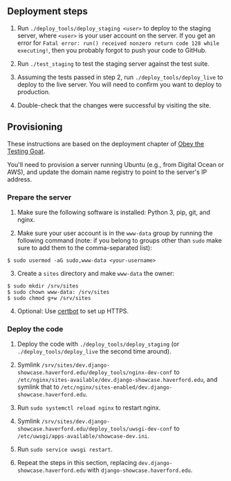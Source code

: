 ## Deployment steps
1. Run `./deploy_tools/deploy_staging <user>` to deploy to the staging server, where `<user>` is your user account on the server. If you get an error for `Fatal error: run() received nonzero return code 128 while executing!`, then you probably forgot to push your code to GitHub.

2. Run `./test_staging` to test the staging server against the test suite.

3. Assuming the tests passed in step 2, run `./deploy_tools/deploy_live` to deploy to the live server. You will need to confirm you want to deploy to production.

4. Double-check that the changes were successful by visiting the site.

## Provisioning
These instructions are based on the deployment chapter of [Obey the Testing Goat](https://www.obeythetestinggoat.com/book/chapter_making_deployment_production_ready.html).

You'll need to provision a server running Ubuntu (e.g., from Digital Ocean or AWS), and update the domain name registry to point to the server's IP address.

### Prepare the server
1. Make sure the following software is installed: Python 3, pip, git, and nginx.

2. Make sure your user account is in the `www-data` group by running the following command (note: if you belong to groups other than `sudo` make sure to add them to the comma-separated list):

```
$ sudo usermod -aG sudo,www-data <your-username>
```

3. Create a `sites` directory and make `www-data` the owner:

```
$ sudo mkdir /srv/sites
$ sudo chown www-data: /srv/sites
$ sudo chmod g+w /srv/sites
```

4. Optional: Use [certbot](https://certbot.eff.org/) to set up HTTPS.

### Deploy the code
1. Deploy the code with `./deploy_tools/deploy_staging` (or `./deploy_tools/deploy_live` the second time around).

2. Symlink `/srv/sites/dev.django-showcase.haverford.edu/deploy_tools/nginx-dev-conf` to `/etc/nginx/sites-available/dev.django-showcase.haverford.edu`, and symlink that to `/etc/nginx/sites-enabled/dev.django-showcase.haverford.edu`.

3. Run `sudo systemctl reload nginx` to restart nginx.

4. Symlink `/srv/sites/dev.django-showcase.haverford.edu/deploy_tools/uwsgi-dev-conf` to `/etc/uwsgi/apps-available/showcase-dev.ini`.

5. Run `sudo service uwsgi restart`.

6. Repeat the steps in this section, replacing `dev.django-showcase.haverford.edu` with `django-showcase.haverford.edu`.
